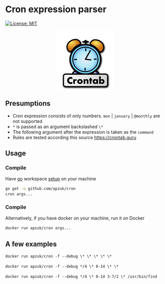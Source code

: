 # Cron expression parser
[![License: MIT](https://img.shields.io/badge/License-MIT-yellow.svg)](https://opensource.org/licenses/MIT)

<p align="center">
  <img src="assets/583e8cae50ccd12d000083e1.png">
</p>

## Presumptions

* Cron expression consists of only numbers. `mon` | `january` | `@monthly` are not supported
* `*` is passed as an argument backslashed `\*`
* The following argument after the expression is taken as the `command`
* Rules are tested according this source https://crontab.guru

## Usage

### Compile

Have [go](https://golang.org/doc/install) workspace [setup](https://www.ardanlabs.com/blog/2016/05/installing-go-and-your-workspace.html) on your machine

```bash
go get -u github.com/apzuk/cron
cron args...
```

### Compile

Alternatively, if you have docker on your machine, run it on Docker

```bash
docker run apzuk/cron args...
```

## A few examples

```
docker run apzuk/cron -f --debug \* \* \* \* \*  

docker run apzuk/cron -f --debug */4 \* 8-14 \* \*

docker run apzuk/cron -f --debug */4 \* 8-14 3-7/2 \* /usr/bin/find
```
